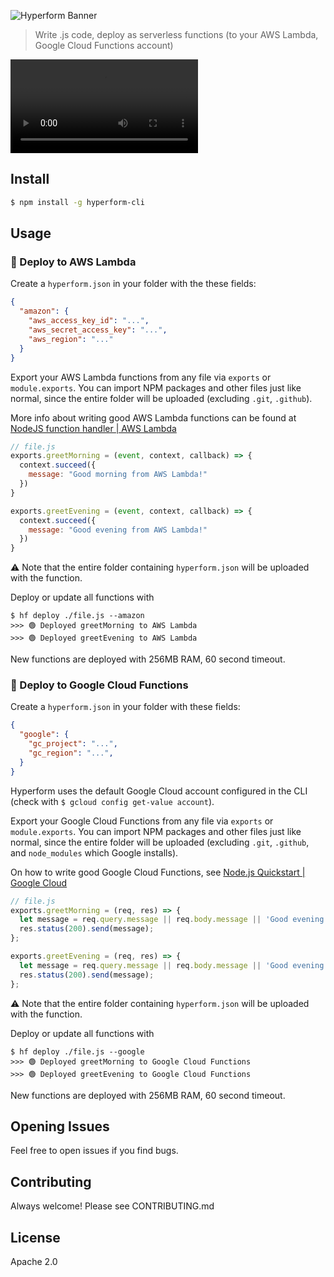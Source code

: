 

![Hyperform Banner](https://github.com/qngapparat/hyperform/blob/master/hyperform-banner.png)


>Write .js code, deploy as serverless functions (to your AWS Lambda, Google Cloud Functions account)


![Hyperform Demo](https://github.com/qngapparat/hyperform/blob/master/demomac.mov)


## Install

```sh
$ npm install -g hyperform-cli
```

## Usage

### 🚀 Deploy to AWS Lambda

Create a `hyperform.json` in your folder with the these fields:

```json
{
  "amazon": {
    "aws_access_key_id": "...",
    "aws_secret_access_key": "...",
    "aws_region": "..."
  }
}
```

Export your AWS Lambda functions from any file via `exports` or `module.exports`. You can import NPM packages and other files just like normal, since the entire folder will be uploaded (excluding `.git`, `.github`).

More info about writing good AWS Lambda functions can be found at [NodeJS function handler | AWS Lambda](https://docs.aws.amazon.com/lambda/latest/dg/nodejs-handler.html)
 
```js
// file.js
exports.greetMorning = (event, context, callback) => {
  context.succeed({
    message: "Good morning from AWS Lambda!"
  })
}

exports.greetEvening = (event, context, callback) => {
  context.succeed({
    message: "Good evening from AWS Lambda!"
  })
}
```

⚠️ Note that the entire folder containing `hyperform.json` will be uploaded with the function.

Deploy or update all functions with 

```
$ hf deploy ./file.js --amazon
>>> 🟢 Deployed greetMorning to AWS Lambda
>>> 🟢 Deployed greetEvening to AWS Lambda
```

New functions are deployed with 256MB RAM, 60 second timeout.

### 🚀 Deploy to Google Cloud Functions

Create a `hyperform.json` in your folder with these fields:

```json
{
  "google": {
    "gc_project": "...",
    "gc_region": "...",
  }
}
```

Hyperform uses the default Google Cloud account configured in the CLI (check with `$ gcloud config get-value account`).

Export your Google Cloud Functions from any file via `exports` or `module.exports`. You can import NPM packages and other files just like normal, since the entire folder will be uploaded (excluding `.git`, `.github`, and `node_modules` which Google installs).

On how to write good Google Cloud Functions, see [Node.js Quickstart | Google Cloud](https://cloud.google.com/functions/docs/quickstart-nodejs)



```js
// file.js
exports.greetMorning = (req, res) => {
  let message = req.query.message || req.body.message || 'Good evening from Google Cloud Functions';
  res.status(200).send(message);
};

exports.greetEvening = (req, res) => {
  let message = req.query.message || req.body.message || 'Good evening from Google Cloud Functions!';
  res.status(200).send(message);
};
```

⚠️ Note that the entire folder containing `hyperform.json` will be uploaded with the function.


Deploy or update all functions with

```
$ hf deploy ./file.js --google
>>> 🟢 Deployed greetMorning to Google Cloud Functions
>>> 🟢 Deployed greetEvening to Google Cloud Functions
```
New functions are deployed with 256MB RAM, 60 second timeout.

## Opening Issues

Feel free to open issues if you find bugs.

## Contributing

Always welcome! Please see CONTRIBUTING.md

## License

Apache 2.0

